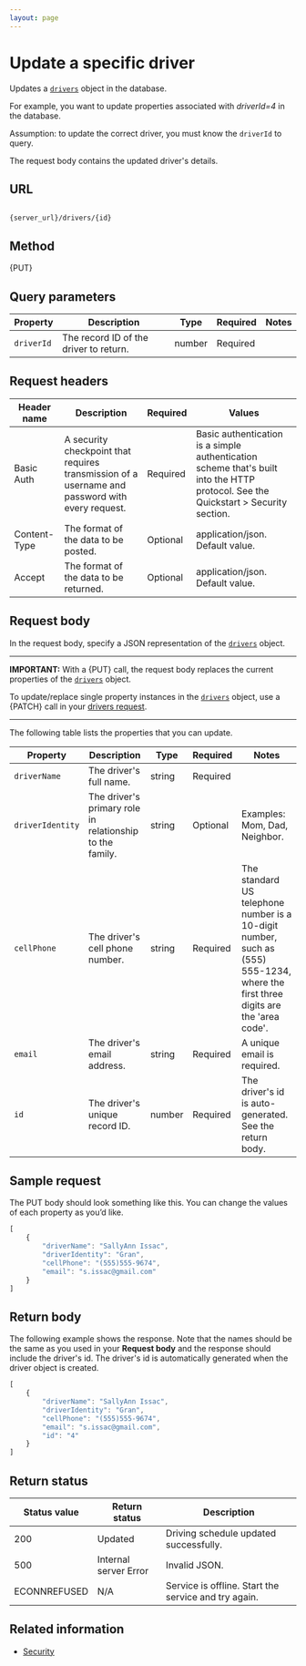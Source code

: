 ```yaml
---
layout: page
---
```


# Update a specific driver

Updates a [`drivers`](drivers) object in the database.

For example, you want to update properties associated with *driverId=4* in the database.

Assumption: to update the correct driver, you must know the `driverId` to query.

The request body contains the updated driver's details.

## URL

```shell

{server_url}/drivers/{id}
```

## Method

{PUT}

## Query parameters

| Property | Description | Type | Required | Notes |
| -------------- | ------ | ------------ |------------ |------------ |
| `driverId` | The record ID of the driver to return.  | number | Required |  |

## Request headers

| Header name | Description | Required | Values |
| -------------- | ------ | ------------ |------------ |
| Basic Auth | A security checkpoint that requires transmission of a username and password with every request. | Required | Basic authentication is a simple authentication scheme that's built into the HTTP protocol. See the Quickstart > Security section.|
| Content-Type | The format of the data to be posted. | Optional | application/json. Default value.  |
| Accept | The format of the data to be returned. | Optional | application/json. Default value. |

## Request body

In the request body, specify a JSON representation of the [`drivers`](drivers) object.

---

**IMPORTANT:**
With a {PUT} call, the request body replaces the current properties of the [`drivers`](drivers) object.

To update/replace single property instances in the [`drivers`](drivers) object, use a {PATCH} call in your [drivers request](drivers-update-driver-by-property.md).

---

The following table lists the properties that you can update.

| Property | Description | Type | Required | Notes |
| -------------- | ------ | ------------ |------------ |------------ |
| `driverName` | The driver's full name. | string | Required |  |
| `driverIdentity` | The driver's primary role in relationship to the family. | string | Optional |Examples: Mom, Dad, Neighbor.  |
| `cellPhone` | The driver's cell phone number. | string | Required |The standard US telephone number is a 10-digit number, such as (555) 555-1234, where the first three digits are the 'area code'.  |
| `email` | The driver's email address. | string | Required | A unique email is required. |
| `id` | The driver's unique record ID. | number | Required | The driver's id is auto-generated. See the return body. |

## Sample request

The PUT body should look something like this. You can change the values of each property as you’d like.

```js
[
    {
        "driverName": "SallyAnn Issac",
        "driverIdentity": "Gran",
        "cellPhone": "(555)555-9674",
        "email": "s.issac@gmail.com"
    }
]
```

## Return body

The following example shows the response. Note that the names should be the same as you used in your **Request body** and the response should include the driver's id. The driver's id is automatically generated when the driver object is created.

```js
[
    {
        "driverName": "SallyAnn Issac",
        "driverIdentity": "Gran",
        "cellPhone": "(555)555-9674",
        "email": "s.issac@gmail.com",
        "id": "4"
    }
]
```

## Return status

| Status value | Return status | Description |
| ------------- | ----------- | ----------- |
| 200 | Updated | Driving schedule updated successfully. |
| 500 | Internal server Error | Invalid JSON. |
| ECONNREFUSED | N/A | Service is offline. Start the service and try again. |

## Related information

* [Security](../../get-started/quickstart.md#security)
